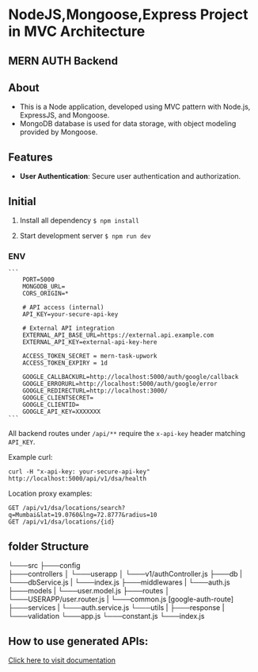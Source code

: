 # NodeJS,Mongoose,Express Project in MVC Architecture

## MERN AUTH Backend

## About

- This is a Node application, developed using MVC pattern with Node.js, ExpressJS, and Mongoose.
- MongoDB database is used for data storage, with object modeling provided by Mongoose.

## Features

- **User Authentication**: Secure user authentication and authorization.

## Initial

1. Install all dependency
   `$ npm install`

2. Start development server
   `$ npm run dev`

### ENV

    ```
        PORT=5000
        MONGODB_URL=
        CORS_ORIGIN=*

        # API access (internal)
        API_KEY=your-secure-api-key

        # External API integration
        EXTERNAL_API_BASE_URL=https://external.api.example.com
        EXTERNAL_API_KEY=external-api-key-here

        ACCESS_TOKEN_SECRET = mern-task-upwork
        ACCESS_TOKEN_EXPIRY = 1d

        GOOGLE_CALLBACKURL=http://localhost:5000/auth/google/callback
        GOOGLE_ERRORURL=http://localhost:5000/auth/google/error
        GOOGLE_REDIRECTURL=http://localhost:3000/
        GOOGLE_CLIENTSECRET=
        GOOGLE_CLIENTID=
        GOOGLE_API_KEY=XXXXXXX
    ```

All backend routes under `/api/**` require the `x-api-key` header matching `API_KEY`.

Example curl:

```
curl -H "x-api-key: your-secure-api-key" http://localhost:5000/api/v1/dsa/health
```

Location proxy examples:

```
GET /api/v1/dsa/locations/search?q=Mumbai&lat=19.0760&lng=72.8777&radius=10
GET /api/v1/dsa/locations/{id}
```

## folder Structure

└───src
├───config  
 ├───controllers
│ └───userapp
│ └───v1/authController.js
├───db
| └───dbService.js
| └───index.js
├───middlewares
| └───auth.js
├───models
| └───user.model.js
├───routes
│ └───USERAPP/user.router.js
| └───common.js [google-auth-route]
├───services
| └───auth.service.js
└───utils
| ├───response
| └───validation
└───app.js
└───constant.js
└───index.js

## How to use generated APIs:

[Click here to visit documentation](https://documenter.getpostman.com/view/27961443/2sA3XTdKCm/ "API Documentation")
